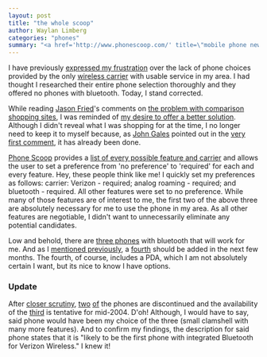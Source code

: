 ```yaml
---
layout: post
title: "the whole scoop"
author: Waylan Limberg
categories: "phones"
summary: "<a href='http://www.phonescoop.com/' title=\"mobile phone news, info, reviews, community, and deals\">Phone Scoop</a> provides a <a href='http://www.phonescoop.com/phones/finder.php' title=\"Phone Finder\">list of every possible feature and carrier</a> and allows the user to set a preference from 'no preference' to 'required' for each and every feature. Hey, these people think like me!"
---
```


I have previously <a href='/throb/index.php?p=16#treo'>expressed my frustration</a> over the lack of phone choices provided by the only <a href='http://verizonwireless.com' title="Verizon Wireless">wireless carrier</a> with usable service in my area. I had thought I researched their entire phone selection thoroughly and they offered no phones with bluetooth. Today, I stand corrected.

While reading <a href='http://www.37signals.com/svn/' title="Siganl vs. Noise">Jason Fried</a>'s comments on <a href='http://www.37signals.com/svn/archives/000663.php' title="The problem with comparison shopping sites">the problem with comparison shopping sites</a>, I was reminded of <a href='/throb/index.php?p=13'>my desire to offer a better solution</a>. Although I didn't reveal what I was shopping for at the time, I no longer need to keep it to myself because, as <a href='http://iheartmena.typepad.com/' title="iheartmena">John Gales</a> pointed out in the <a href='http://www.37signals.com/svn/archives/000663.php#jon_gales_024495' title="Comment #1">very first comment</a>, it has already been done.

<a href='http://www.phonescoop.com/' title="mobile phone news, info, reviews, community, and deals">Phone Scoop</a> provides a <a href='http://www.phonescoop.com/phones/finder.php' title="Phone Finder">list of every possible feature and carrier</a> and allows the user to set a preference from 'no preference' to 'required' for each and every feature. Hey, these people think like me! I quickly set my preferences as follows: carrier: Verizon - required; analog roaming - required; and bluetooth - required. All other features were set to no preference. While many of those features are of interest to me, the first two of the above three are absolutely necessary for me to use the phone in my area. As all other features are negotiable, I didn't want to unnecessarily eliminate any potential candidates. 

Low and behold, there are <a href='http://www.phonescoop.com/phones/finder_results.php?m=s&car=r&ca_2=y&anr=r&f38r=r' title="Phone Finder Results">three phones</a> with bluetooth that will work for me. And as I <a href='/throb/index.php?p=16#treo'>mentioned previously</a>, a <a href='http://www.mobile9.com/news/2004/04/treo_610_to_be_launched_on_verizon.php' title="Treo 610 to be launched on Verizon">fourth</a> should be added in the next few months. The fourth, of course, includes a PDA, which I am not absolutely certain I want, but its nice to know I have options.

<h3>Update</h3>

After <a href='http://www.phonescoop.com/phones/finder_results.php?m=s&car=r&ca_2=y&avr=0&rar=0&wer=0&ffr=0&plr=0&ttr=0&str=0&atr=0&pbr=0&dir=0&wor=0&g8r=0&anr=r&f14r=0&f38r=r&f53r=0&f18r=0&f15r=0&f56r=0&f37r=0&f42r=0&f34r=0&f25r=0&f50r=0&f35r=0&f55r=0&f59r=0&f57r=0&f48r=0&f13r=0&f4r=0&f30r=0&f36r=0&f19r=0&f7r=0&f43r=0&f27r=0&f23r=0&f20r=0&f28r=0&f52r=0&f51r=0&f44r=0&f39r=0&f5r=0&f54r=0&f45r=0&f58r=0&f16r=0&f21r=0&f3r=0&f12r=0&f11r=0&f60r=0&f6r=0' title="Phone Finder Results">closer scrutiny</a>, <a href='http://www.phonescoop.com/phones/phone.php?p=42' title="Motorola Timeport 270c">two</a> <a href='http://www.phonescoop.com/phones/phone.php?p=27' title="Sony Ericsson T61c">of</a> the phones are discontinued and the availability of the <a href='http://www.phonescoop.com/phones/phone.php?p=475' title="Motorola V710">third</a> is tentative for mid-2004. D'oh! Although, I would have to say, said phone would have been my choice of the three (small clamshell with many more features). And to confirm my findings, the description for said phone states that it is "likely to be the first phone with integrated Bluetooth for Verizon Wireless." I knew it!
